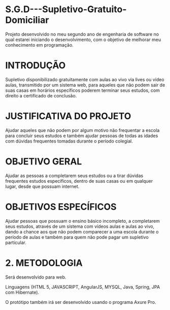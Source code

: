 # S.G.D---Supletivo-Gratuito-Domiciliar
Projeto desenvolvido no meu segundo ano de engenharia de software no qual estarei iniciando o desenvolvimento, com o objetivo de melhorar meu conhecimento em programação.

# INTRODUÇÃO

Supletivo disponibilizado gratuitamente com aulas ao vivo via lives ou vídeo aulas, transmitido por um sistema web, para aqueles que não podem sair de suas casas em horários específicos poderem terminar seus estudos, com direito a certificado de conclusão.

# JUSTIFICATIVA DO PROJETO

Ajudar aqueles que não podem por algum motivo não frequentar a escola para concluir seus estudos e também ajudar pessoas de todas as idades com dúvidas frequentes tomadas durante o período colegial.

 # OBJETIVO GERAL

Ajudar as pessoas a completarem seus estudos ou a tirar dúvidas frequentes estudos específicos, dentro de suas casas ou em qualquer lugar, desde que possuam internet.
 
# OBJETIVOS ESPECÍFICOS

Ajudar pessoas que possuam o ensino básico incompleto, a completarem seus estudos, através de um sistema com vídeos aulas e aulas ao vivo, dando a chance aos que não podem comparecer a uma escola durante o período de aulas e também para quem não pode pagar um supletivo particular.


# 2. METODOLOGIA

Será desenvolvido para web.

Linguagens (HTML 5, JAVASCRIPT, AngularJS, MYSQL, Java, Spring, JPA com Hibernate). 

O protótipo também irá ser desenvolvido usando o programa Axure Pro.
